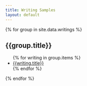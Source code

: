 ```yaml
---
title: Writing Samples
layout: default
---
```


{% for group in site.data.writings %}

<h2>{{group.title}}</h2>

<ul>
{% for writing in group.items %}
<li><a href='uploads/{{writing.cname}}.pdf'>{{writing.title}}</a></li>
{% endfor %}
</ul>

{% endfor %}
